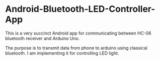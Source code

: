 # Android-Bluetooth-LED-Controller-App

This is a very succinct Android app for communicating between HC-06 bluetooth receiver and Arduino Uno.

The purpose is to transmit data from phone to arduino using classical bluetooth. I am implementing it for controlling LED light.
